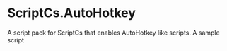 ScriptCs.AutoHotkey
===================
A script pack for ScriptCs that enables AutoHotkey like scripts.
<a src="https://github.com/lbargaoanu/ScriptCs.AutoHotkey/blob/master/ScriptCs.AutoHotkey/Sample/AutoHotkey.csx">A sample script<a>
